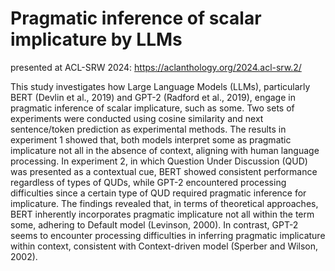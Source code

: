 # Pragmatic inference of scalar implicature by LLMs
presented at ACL-SRW 2024:
https://aclanthology.org/2024.acl-srw.2/

This study investigates how Large Language Models (LLMs), particularly BERT (Devlin et al., 2019) and GPT-2 (Radford et al., 2019), engage in pragmatic inference of scalar implicature, such as some. Two sets of experiments were conducted using cosine similarity and next sentence/token prediction as experimental methods. The results in experiment 1 showed that, both models interpret some as pragmatic implicature not all in the absence of context, aligning with human language processing. In experiment 2, in which Question Under Discussion (QUD) was presented as a contextual cue, BERT showed consistent performance regardless of types of QUDs, while GPT-2 encountered processing difficulties since a certain type of QUD required pragmatic inference for implicature. The findings revealed that, in terms of theoretical approaches, BERT inherently incorporates pragmatic implicature not all within the term some, adhering to Default model (Levinson, 2000). In contrast, GPT-2 seems to encounter processing difficulties in inferring pragmatic implicature within context, consistent with Context-driven model (Sperber and Wilson, 2002).
